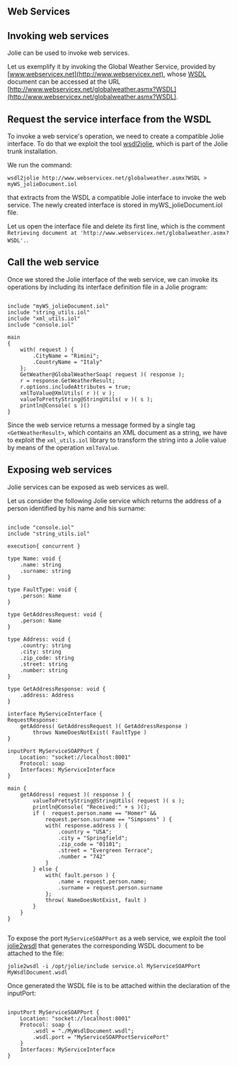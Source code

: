 ## Web Services

## Invoking web services

Jolie can be used to invoke web services.

Let us exemplify it by invoking the Global Weather Service, provided by [www.webservicex.net](http://www.webservicex.net), whose [WSDL](http://www.w3.org/TR/wsdl) document can be accessed at the URL [http://www.webservicex.net/globalweather.asmx?WSDL](http://www.webservicex.net/globalweather.asmx?WSDL).

## Request the service interface from the WSDL

To invoke a web service's operation, we need to create a compatible Jolie interface. To do that we exploit the tool [wsdl2jolie](/documentation/web_services/wsdl2jolie.html), which is part of the Jolie trunk installation.

We run the command:

`wsdl2jolie http://www.webservicex.net/globalweather.asmx?WSDL > myWS_jolieDocument.iol`

that extracts from the WSDL a compatible Jolie interface to invoke the web service. The newly created interface is stored in myWS_jolieDocument.iol file. 

Let us open the interface file and delete its first line, which is the comment `Retrieving document at 'http://www.webservicex.net/globalweather.asmx?WSDL'.`.

## Call the web service

Once we stored the Jolie interface of the web service, we can invoke its operations by including its interface definition file in a Jolie program:

<pre><code class="language-jolie code">
include "myWS_jolieDocument.iol"
include "string_utils.iol"
include "xml_utils.iol"
include "console.iol"

main
{
	with( request ) {
		.CityName = "Rimini";
		.CountryName = "Italy"
	};
	GetWeather@GlobalWeatherSoap( request )( response );
	r = response.GetWeatherResult;
	r.options.includeAttributes = true;
	xmlToValue@XmlUtils( r )( v );
	valueToPrettyString@StringUtils( v )( s );
	println@Console( s )()
}
</code></pre>

Since the web service returns a message formed by a single tag `<GetWeatherResult>`, which contains an XML document as a string, we have to exploit the `xml_utils.iol` library to transform the string into a Jolie value by means of the operation `xmlToValue`.

## Exposing web services

Jolie services can be exposed as web services as well.

Let us consider the following Jolie service which returns the address of a person identified by his name and his surname:

<pre><code class="language-jolie code">
include "console.iol"
include "string_utils.iol"

execution{ concurrent }

type Name: void {
	.name: string
	.surname: string
}

type FaultType: void {
	.person: Name
}

type GetAddressRequest: void {
	.person: Name
}

type Address: void {
	.country: string
	.city: string
	.zip_code: string
	.street: string
	.number: string
}

type GetAddressResponse: void {
	.address: Address
}

interface MyServiceInterface {
RequestResponse:
	getAddress( GetAddressRequest )( GetAddressResponse ) 
		throws NameDoesNotExist( FaultType )
}

inputPort MyServiceSOAPPort {
	Location: "socket://localhost:8001"
	Protocol: soap
	Interfaces: MyServiceInterface
}

main {
	getAddress( request )( response ) {
		valueToPrettyString@StringUtils( request )( s );
		println@Console( "Received:" + s )();
		if (  request.person.name == "Homer" &&
			request.person.surname == "Simpsons" ) {
			with( response.address ) {
				.country = "USA";
				.city = "Springfield";
				.zip_code = "01101";
				.street = "Evergreen Terrace";
				.number = "742"
			}
		} else {
			with( fault.person ) {
				.name = request.person.name;
				.surname = request.person.surname
			};
			throw( NameDoesNotExist, fault )
		}
	}
}

</code></pre>

To expose the port `MyServiceSOAPPort` as a web service, we exploit the tool [jolie2wsdl](/documentation/web_services/jolie2wsdl.html) that generates the corresponding WSDL document to be attached to the file:

`jolie2wsdl -i /opt/jolie/include service.ol MyServiceSOAPPort MyWsdlDocument.wsdl`

Once generated the WSDL file is to be attached within the declaration of the inputPort:

<pre><code class="language-jolie code">
inputPort MyServiceSOAPPort {
	Location: "socket://localhost:8001"
	Protocol: soap {
		.wsdl = "./MyWsdlDocument.wsdl";
		.wsdl.port = "MyServiceSOAPPortServicePort"
	}
	Interfaces: MyServiceInterface
}
</code></pre>